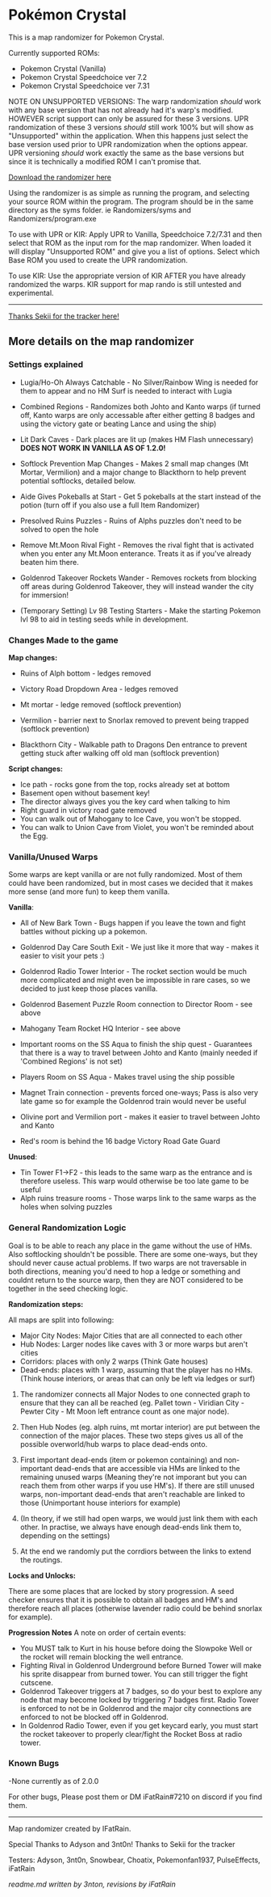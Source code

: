 # Pokémon Crystal 



This is a map randomizer for Pokemon Crystal.

Currently supported ROMs:
- Pokemon Crystal (Vanilla)
- Pokemon Crystal Speedchoice ver 7.2
- Pokemon Crystal Speedchoice ver 7.31

NOTE ON UNSUPPORTED VERSIONS:
The warp randomization *should* work with any base version that has not already had it's warp's modified. HOWEVER script support can only be assured for these 3 versions. UPR randomization of these 3 versions *should* still work 100% but will show as "Unsupported" within the application. When this happens just select the base version used prior to UPR randomization when the options appear. UPR versioning *should* work exactly the same as the base versions but since it is technically a modified ROM I can't promise that.

<a download="iFat's Crystal Randomizer.zip" href="https://github.com/iFatRain/pokemon-crystal-map-randomizer/releases/tag/v2.1.0">
    Download the randomizer here
</a>

Using the randomizer is as simple as running the program, and selecting your source ROM within the program. The program should be in the same directory as the syms folder. ie Randomizers/syms and Randomizers/program.exe

To use with UPR or KIR:
Apply UPR to Vanilla, Speedchoice 7.2/7.31 and then select that ROM as the input rom for the map randomizer. When loaded it will display "Unsupported ROM" and give you a list of options. Select which Base ROM you used to create the UPR randomization.

To use KIR: Use the appropriate version of KIR AFTER you have already randomized the warps. KIR support for map rando is still untested and experimental.

---
<a href="https://sekii.gitlab.io/pokemon-tracker/">
    Thanks Sekii for the tracker here!
</a>

## More details on the map randomizer

### Settings explained

- Lugia/Ho-Oh Always Catchable - No Silver/Rainbow Wing is needed for them to appear and no HM Surf is needed to interact with Lugia

- Combined Regions - Randomizes both Johto and Kanto warps (if turned off, Kanto warps are only accessable after either getting 8 badges and using the victory gate or beating Lance and using the ship)

- Lit Dark Caves - Dark places are lit up  (makes HM Flash unnecessary) **DOES NOT WORK IN VANILLA AS OF 1.2.0!**

- Softlock Prevention Map Changes - Makes 2 small map changes (Mt Mortar, Vermilion) and a major change to Blackthorn to help prevent potential softlocks, detailed below.

- Aide Gives Pokeballs at Start - Get 5 pokeballs at the start instead of the potion (turn off if you also use a full Item Randomizer) 

- Presolved Ruins Puzzles - Ruins of Alphs puzzles don't need to be solved to open the hole

- Remove Mt.Moon Rival Fight - Removes the rival fight that is activated when you enter any Mt.Moon enterance. Treats it as if you've already beaten him there.

- Goldenrod Takeover Rockets Wander - Removes rockets from blocking off areas during Goldenrod Takeover, they will instead wander the city for immersion!

- (Temporary Setting) Lv 98 Testing Starters - Make the starting Pokemon lvl 98 to aid in testing seeds while in development.


### Changes Made to the game

**Map changes:**

* Ruins of Alph bottom - ledges removed
* Victory Road Dropdown Area - ledges removed

* Mt mortar - ledge removed (softlock prevention)
* Vermilion - barrier next to Snorlax removed to prevent being trapped (softlock prevention)
* Blackthorn City - Walkable path to Dragons Den entrance to prevent getting stuck after walking off old man (softlock prevention)

**Script changes:**

* Ice path - rocks gone from the top, rocks already set at bottom
* Basement open without basement key!
* The director always gives you the key card when talking to him 
* Right guard in victory road gate removed
* You can walk out of Mahogany to Ice Cave, you won't be stopped.
* You can walk to Union Cave from Violet, you won't be reminded about the Egg.


### Vanilla/Unused Warps

Some warps are kept vanilla or are not fully randomized. Most of them could have been randomized, but in most cases we decided that it makes more sense (and more fun) to keep them vanilla.

**Vanilla**:

- All of New Bark Town - Bugs happen if you leave the town and fight battles without picking up a pokemon.
- Goldenrod Day Care South Exit - We just like it more that way - makes it easier to visit your pets :)
- Goldenrod Radio Tower Interior - The rocket section would be much more complicated and might even be impossible in rare cases, so we decided to just keep those places vanilla.
- Goldenrod Basement Puzzle Room connection to Director Room - see above
- Mahogany Team Rocket HQ Interior - see above

- Important rooms on the SS Aqua to finish the ship quest - Guarantees that there is a way to travel between Johto and Kanto (mainly needed if 'Combined Regions' is not set)
- Players Room on SS Aqua - Makes travel using the ship possible

- Magnet Train connection - prevents forced one-ways; Pass is also very late game so for example the Goldenrod train would never be useful
- Olivine port and Vermilion port - makes it easier to travel between Johto and Kanto 
- Red's room is behind the 16 badge Victory Road Gate Guard


**Unused**:

- Tin Tower F1->F2 - this leads to the same warp as the entrance and is therefore useless. This warp would otherwise be too late game to be useful
- Alph ruins treasure rooms - Those warps link to the same warps as the holes when solving puzzles



### General Randomization Logic 

Goal is to be able to reach any place in the game without the use of HMs. Also softlocking shouldn't be possible. There are some one-ways, but they should never cause actual problems. If two warps are not traversable in both directions, meaning you'd need to hop a ledge or something and couldnt return to the source warp, then they are NOT considered to be together in the seed checking logic.

**Randomization steps:**

All maps are split into following:

- Major City Nodes: Major Cities that are all connected to each other
- Hub Nodes: Larger nodes like caves with 3 or more warps but aren't cities
- Corridors: places with only 2 warps (Think Gate houses)
- Dead-ends: places with 1 warp, assuming that the player has no HMs. (Think house interiors, or areas that can only be left via ledges or surf) 

1. The randomizer connects all Major Nodes to one connected graph to ensure that they can all be reached (eg. Pallet town - Viridian City - Pewter City - Mt Moon left entrance count as one major node).

2. Then Hub Nodes (eg. alph ruins, mt mortar interior) are put between the connection of the major places. These two steps gives us all of the possible overworld/hub warps to place dead-ends onto.

3. First important dead-ends (item or pokemon containing) and non-important dead-ends that are accessible via HMs are linked to the remaining unused warps (Meaning they're not imporant but you can reach them from other warps if you use HM's). If there are still unused warps, non-important dead-ends that aren't reachable are linked to those (Unimportant house interiors for example)

4. (In theory, if we still had open warps, we would just link them with each other. In practise, we always have enough dead-ends link them to, depending on the settings)

5. At the end we randomly put the corrdiors between the links to extend the routings.


**Locks and Unlocks:**

There are some places that are locked by story progression. A seed checker ensures that it is possible to obtain all badges and HM's and therefore reach all places (otherwise lavender radio could be behind snorlax for example). 

**Progression Notes**
A note on order of certain events: 
- You MUST talk to Kurt in his house before doing the Slowpoke Well or the rocket will remain blocking the well entrance.
- Fighting Rival in Goldenrod Underground before Burned Tower will make his sprite disappear from burned tower. You can still trigger the fight cutscene.
- Goldenrod Takeover triggers at 7 badges, so do your best to explore any node that may become locked by triggering 7 badges first. Radio Tower is enforced to not be in Goldenrod and the major city connections are enforced to not be blocked off in Goldenrod.
- In Goldenrod Radio Tower, even if you get keycard early, you must start the rocket takeover to properly clear/fight the Rocket Boss at radio tower.


### Known Bugs

-None currently as of 2.0.0

For other bugs, Please post them or DM iFatRain#7210 on discord if you find them.




---
Map randomizer created by IFatRain.
 
Special Thanks to Adyson and 3nt0n! Thanks to Sekii for the tracker

Testers: Adyson, 3nt0n, Snowbear, Choatix, Pokemonfan1937, PulseEffects, iFatRain



*readme.md written by 3nton, revisions by iFatRain*


